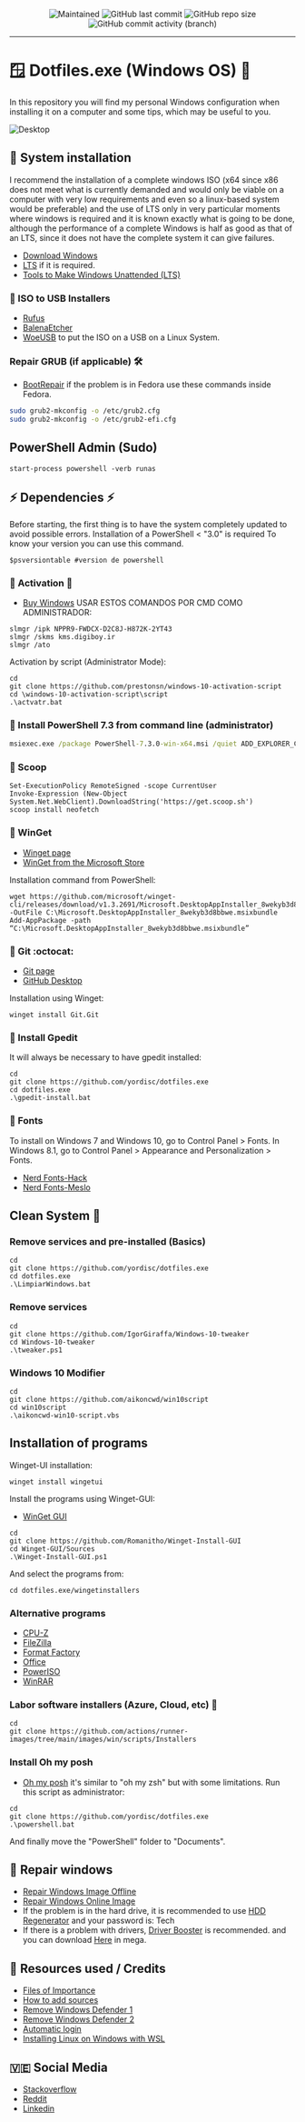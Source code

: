 <p align="center">
 
[//]: <> (site para ícones: https://shields.io/ )
 
<img alt="Maintained" src="https://img.shields.io/badge/Maintained%3F-Yes-green">
<img alt="GitHub last commit" src="https://img.shields.io/github/last-commit/yordisc/dotfiles.exe">
<img alt="GitHub repo size" src="https://img.shields.io/github/repo-size/yordisc/dotfiles.exe">
<img alt="GitHub commit activity (branch)" src="https://img.shields.io/github/commit-activity/y/yordisc/dotfiles.exe">
 
<hr>
 
#  :window: Dotfiles.exe (Windows OS) :place_of_worship:
In this repository you will find my personal Windows configuration when installing it on a computer and some tips, which may be useful to you.
 
![Desktop](https://raw.githubusercontent.com/yordisc/dotfiles.exe/master/Desktop.png)
 
## :wrench: System installation
I recommend the installation of a complete windows ISO (x64 since x86 does not meet what is currently demanded and would only be viable on a computer with very low requirements and even so a linux-based system would be preferable) and the use of LTS only in very particular moments where windows is required and it is known exactly what is going to be done, although the performance of a complete Windows is half as good as that of an LTS, since it does not have the complete system it can give failures.
* [Download Windows](https://www.microsoft.com/es-es/software-download/windows10ISO)
* [LTS](https://www.dprojects.org) if it is required.
* [Tools to Make Windows Unattended (LTS)](https://mega.nz/folder/uVBGRRxA#DYbopT3ICyUjswSXt1jA_A)
### :dvd: ISO to USB Installers
* [Rufus](https://rufus.ie/es/)
* [BalenaEtcher](https://www.balena.io/etcher/)
* [WoeUSB](https://github.com/WoeUSB/WoeUSB-ng) to put the ISO on a USB on a Linux System.
### Repair GRUB (if applicable) :hammer_and_wrench:
* [BootRepair](https://bootrepair.es/)
if the problem is in Fedora use these commands inside Fedora.
```bash
sudo grub2-mkconfig -o /etc/grub2.cfg
sudo grub2-mkconfig -o /etc/grub2-efi.cfg
```
## PowerShell Admin (Sudo)
```PS
start-process powershell -verb runas
```
## :zap: Dependencies :zap:
Before starting, the first thing is to have the system completely updated to avoid possible errors.
Installation of a PowerShell < "3.0" is required
To know your version you can use this command.
```PS
$psversiontable #version de powershell
```
### :pushpin: Activation :closed_lock_with_key:
* [Buy Windows](https://www.microsoft.com/es-es/windows/get-windows-10)
USAR ESTOS COMANDOS POR CMD COMO ADMINISTRADOR:
```PS
slmgr /ipk NPPR9-FWDCX-D2C8J-H872K-2YT43
slmgr /skms kms.digiboy.ir
slmgr /ato
```

Activation by script (Administrator Mode):
```PS
cd
git clone https://github.com/prestonsn/windows-10-activation-script
cd \windows-10-activation-script\script
.\actvatr.bat
```
### :pushpin: Install PowerShell 7.3 from command line (administrator)
```cmd
msiexec.exe /package PowerShell-7.3.0-win-x64.msi /quiet ADD_EXPLORER_CONTEXT_MENU_OPENPOWERSHELL=1 ADD_FILE_CONTEXT_MENU_RUNPOWERSHELL=1 ENABLE_PSREMOTING=1 REGISTER_MANIFEST=1 USE_MU=1 ENABLE_MU=1 ADD_PATH=1
```
### :pushpin: Scoop
```PS
Set-ExecutionPolicy RemoteSigned -scope CurrentUser
Invoke-Expression (New-Object System.Net.WebClient).DownloadString('https://get.scoop.sh')
scoop install neofetch
```
### :pushpin: WinGet
* [Winget page](https://github.com/microsoft/winget-cli)
* [WinGet from the Microsoft Store](https://apps.microsoft.com/store/detail/app-installer/9NBLGGH4NNS1?hl=es-ad&gl=ad)
 
Installation command from PowerShell:
```PS
wget https://github.com/microsoft/winget-cli/releases/download/v1.3.2691/Microsoft.DesktopAppInstaller_8wekyb3d8bbwe.msixbundle -OutFile C:\Microsoft.DesktopAppInstaller_8wekyb3d8bbwe.msixbundle
Add-AppPackage -path “C:\Microsoft.DesktopAppInstaller_8wekyb3d8bbwe.msixbundle”
```

### :pushpin: Git :octocat:
* [Git page](https://git-scm.com/download/win)
* [GitHub Desktop](https://desktop.github.com/)
 
Installation using Winget:
```PS
winget install Git.Git
```
### :pushpin: Install Gpedit
It will always be necessary to have gpedit installed:
```PS
cd
git clone https://github.com/yordisc/dotfiles.exe
cd dotfiles.exe
.\gpedit-install.bat
```
### :pushpin: Fonts
To install on Windows 7 and Windows 10, go to Control Panel > Fonts. In Windows 8.1, go to Control Panel > Appearance and Personalization > Fonts.
* [Nerd Fonts-Hack](https://github.com/ryanoasis/nerd-fonts/releases/download/v2.2.2/Hack.zip)
* [Nerd Fonts-Meslo](https://github.com/ryanoasis/nerd-fonts/releases/download/v2.1.0/Meslo.zip)

## Clean System :broom:
### Remove services and pre-installed (Basics)
```PS
cd
git clone https://github.com/yordisc/dotfiles.exe
cd dotfiles.exe
.\LimpiarWindows.bat
```
### Remove services
```PS
cd
git clone https://github.com/IgorGiraffa/Windows-10-tweaker
cd Windows-10-tweaker
.\tweaker.ps1
```
### Windows 10 Modifier
```PS
cd
git clone https://github.com/aikoncwd/win10script
cd win10script
.\aikoncwd-win10-script.vbs
```
## Installation of programs
Winget-UI installation:
```PS
winget install wingetui
```
Install the programs using Winget-GUI:
* [WinGet GUI](https://github.com/Romanitho/Winget-Install-GUI
)
```PS
cd
git clone https://github.com/Romanitho/Winget-Install-GUI
cd Winget-GUI/Sources
.\Winget-Install-GUI.ps1
```
And select the programs from:
```PS
cd dotfiles.exe/wingetinstallers
```
### Alternative programs
* [CPU-Z](https://www.cpuid.com/softwares/cpu-z.html)
* [FileZilla](https://filezilla-project.org/)
* [Format Factory](http://www.pcfreetime.com/formatfactory/index.php?language=es)
* [Office](https://www.intercambiosvirtuales.org/software/office-professional-plus-2019-v1811-build-11029-20079-multilenguaje-espanol)
* [PowerISO](https://www.intercambiosvirtuales.org/software/poweriso-v8-2-multilenguaje-espanol-cree-y-edite-archivos-iso-bin-cue-daa-y-mas)
* [WinRAR](https://www.intercambiosvirtuales.org/software/winrar-v6-00-final-espanol-poderoso-compresor-en-ficheros-rar-zip)
### Labor software installers (Azure, Cloud, etc) :briefcase:
```PS
cd
git clone https://github.com/actions/runner-images/tree/main/images/win/scripts/Installers
```
### Install Oh my posh
* [Oh my posh](https://ohmyposh.dev/docs) it's similar to "oh my zsh" but with some limitations.
Run this script as administrator:
```PS
cd
git clone https://github.com/yordisc/dotfiles.exe
.\powershell.bat
```
And finally move the "PowerShell" folder to "Documents".
## :loudspeaker: Repair windows
* [Repair Windows Image Offline](https://www.ubackup.com/es/windows-10/dism-offline-para-reparar-imagen.html)
* [Repair Windows Online Image](https://www.compuhoy.com/como-usar-la-herramienta-de-comando-dism-para-reparar-la-imagen-de-windows-10/)
* If the problem is in the hard drive, it is recommended to use [HDD Regenerator](https://www.mediafire.com/file/gamtcht4vwm1t2g/Herramientas+Reparacion+HDD.rar/file) and your password is: Tech
* If there is a problem with drivers, [Driver Booster](https://www.tecnotutoshd.net/2020/07/driver-booster-pro-7.6.html) is recommended. and you can download [Here](https://mega.nz/file/HywiFIqa#E4Q4-fmg7eIUL7YfUwRBhdKpm-FmAn52qPE6tbMjC2M) in mega.
  
## :100: Resources used / Credits
* [Files of Importance](https://mega.nz/folder/uMY20YQT#NXuvM7yBzPGCmHe9IbR4-w)
* [How to add sources](https://support.microsoft.com/es-es/office/agregar-una-fuente-b7c5f17c-4426-4b53-967f-455339c564c1)
* [Remove Windows Defender 1](https://www.youtube.com/watch?v=e50wfYVOPa8&t=90s)
* [Remove Windows Defender 2](https://www.youtube.com/watch?v=eeu59Cd-AcI&t=167ss)
* [Automatic login](https://www.muycomputer.com/2019/03/11/iniciar-sesion-en-windows-10/)
* [Installing Linux on Windows with WSL](https://learn.microsoft.com/es-es/windows/wsl/install)
## :venezuela: Social Media 
* [Stackoverflow](https://stackoverflow.com/users/19875787/yordisc)
* [Reddit](https://www.reddit.com/user/yordiscujar)
* [Linkedin](https://www.linkedin.com/in/yordiscujar/)
